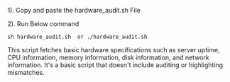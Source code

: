 1). Copy and paste the hardware_audit.sh File

2). Run Below command 
 ```
 sh hardware_audit.sh  or ./hardware_audit.sh
```
This script fetches basic hardware specifications such as server uptime, CPU information, memory information, disk information, and network information. It's a basic script that doesn't include auditing or highlighting mismatches. 

